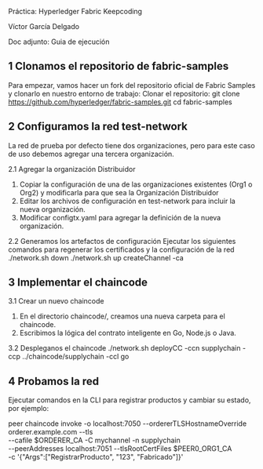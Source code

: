 Práctica: Hyperledger Fabric Keepcoding

Víctor García Delgado

Doc adjunto: Guia de ejecución

## 1 Clonamos el repositorio de fabric-samples
Para empezar, vamos hacer un fork del repositorio oficial de Fabric Samples y clonarlo en nuestro entorno de trabajo:
Clonar el repositorio:
git clone https://github.com/hyperledger/fabric-samples.git
cd fabric-samples

## 2 Configuramos la red test-network
La red de prueba por defecto tiene dos organizaciones, pero para este caso de uso debemos agregar una tercera organización.

2.1 Agregar la organización Distribuidor
  1. Copiar la configuración de una de las organizaciones existentes (Org1 o Org2) y modificarla para que sea la Organización Distribuidor
  2. Editar los archivos de configuración en test-network para incluir la nueva organización.
  3. Modificar configtx.yaml para agregar la definición de la nueva organización.
     
2.2 Generamos los artefactos de configuración
Ejecutar los siguientes comandos para regenerar los certificados y la configuración de la red
  ./network.sh down
  ./network.sh up createChannel -ca
  
## 3 Implementar el chaincode
3.1 Crear un nuevo chaincode
  1. En el directorio chaincode/, creamos  una nueva carpeta para el chaincode.
  2. Escribimos la lógica del contrato inteligente en Go, Node.js o Java.

3.2 Despleganos el chaincode
  ./network.sh deployCC -ccn supplychain -ccp ../chaincode/supplychain -ccl go

## 4 Probamos la red
Ejecutar comandos en la CLI para registrar productos y cambiar su estado, por ejemplo: 

peer chaincode invoke -o localhost:7050 --ordererTLSHostnameOverride orderer.example.com --tls \
--cafile $ORDERER_CA -C mychannel -n supplychain \
--peerAddresses localhost:7051 --tlsRootCertFiles $PEER0_ORG1_CA \
-c '{"Args":["RegistrarProducto", "123", "Fabricado"]}'


  
